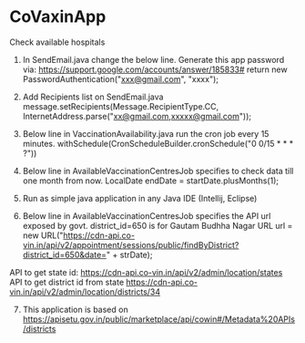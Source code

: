 # CoVaxinApp
Check available hospitals

1. In SendEmail.java change the below line. Generate this app password via: https://support.google.com/accounts/answer/185833#
return new PasswordAuthentication("xxx@gmail.com", "xxxx");

2. Add Recipients list on SendEmail.java
message.setRecipients(Message.RecipientType.CC, InternetAddress.parse("xx@gmail.com,xxxxx@gmail.com"));

3. Below line in VaccinationAvailability.java run the cron job every 15 minutes.
withSchedule(CronScheduleBuilder.cronSchedule("0 0/15 * * * ?"))

4. Below line in AvailableVaccinationCentresJob specifies to check data till one month from now. 
LocalDate endDate = startDate.plusMonths(1);

5. Run as simple java application in any Java IDE (Intellij, Eclipse)

6. Below line in AvailableVaccinationCentresJob specifies the API url exposed by govt. district_id=650 is for Gautam Budhha Nagar
URL url = new URL("https://cdn-api.co-vin.in/api/v2/appointment/sessions/public/findByDistrict?district_id=650&date=" + strDate);

API to get state id:
https://cdn-api.co-vin.in/api/v2/admin/location/states
API to get district id from state
https://cdn-api.co-vin.in/api/v2/admin/location/districts/34

7. This application is based on 
https://apisetu.gov.in/public/marketplace/api/cowin#/Metadata%20APIs/districts
